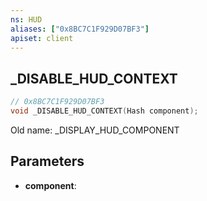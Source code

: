```yaml
---
ns: HUD
aliases: ["0x8BC7C1F929D07BF3"]
apiset: client
---
```

## _DISABLE_HUD_CONTEXT

```c
// 0x8BC7C1F929D07BF3
void _DISABLE_HUD_CONTEXT(Hash component);
```

Old name: _DISPLAY_HUD_COMPONENT

## Parameters
* **component**:



